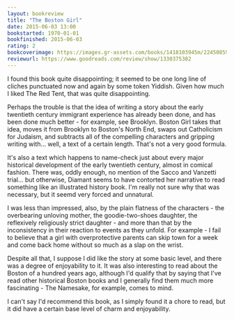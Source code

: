 ```yaml
---
layout: bookreview
title: "The Boston Girl"
date: 2015-06-03 13:00
bookstarted: 1970-01-01
bookfinished: 2015-06-03
rating: 2
bookcoverimage: https://images.gr-assets.com/books/1418103945m/22450859.jpg
reviewurl: https://www.goodreads.com/review/show/1330375382
---
```


I found this book quite disappointing; it seemed to be one long line of cliches punctuated now and again by some token Yiddish. Given how much I liked The Red Tent, that was quite disappointing.



Perhaps the trouble is that the idea of writing a story about the early twentieth century immigrant experience has already been done, and has been done much better - for example, see Brooklyn. Boston Girl takes that idea, moves it from Brooklyn to Boston's North End, swaps out Catholicism for Judaism, and subtracts all of the compelling characters and gripping writing with... well, a text of a certain length. That's not a very good formula.



It's also a text which happens to name-check just about every major historical development of the early twentieth century, almost in comical fashion. There was, oddly enough, no mention of the Sacco and Vanzetti trial... but otherwise, Diamant seems to have contorted her narrative to read something like an illustrated history book. I'm really not sure why that was necessary, but it seemd very forced and unnatural.



I was less than impressed, also, by the plain flatness of the characters - the overbearing unloving mother, the goodie-two-shoes daughter, the reflexively religiously strict daughter - and more than that by the inconsistency in their reaction to events as they unfold. For example - I fail to believe that a girl with overprotective parents can skip town for a week and come back home without so much as a slap on the wrist.



Despite all that, I suppose I did like the story at some basic level, and there was a degree of enjoyability to it. It was also interesting to read about the Boston of a hundred years ago, although I'd qualify that by saying that I've read other historical Boston books and I generally find them much more fascinating - The Namesake, for example, comes to mind.



I can't say I'd recommend this book, as I simply found it a chore to read, but it did have a certain base level of charm and enjoyability.